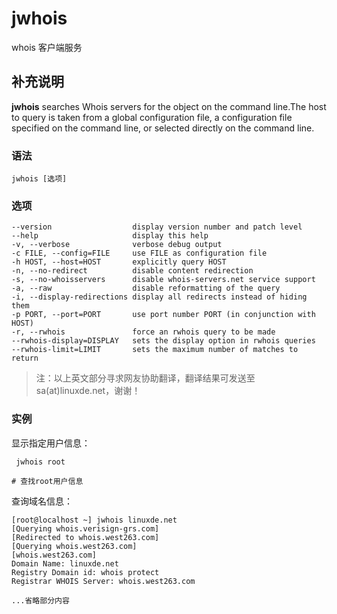 #  jwhois

whois 客户端服务

##  补充说明

**jwhois** searches Whois servers for the object on the command line.The host
to query is taken from a global configuration file, a configuration file
specified on the command line, or selected directly on the command line.

###  语法

    
    
    jwhois [选项]
    

###  选项

    
    
    --version                  display version number and patch level
    --help                     display this help
    -v, --verbose              verbose debug output
    -c FILE, --config=FILE     use FILE as configuration file
    -h HOST, --host=HOST       explicitly query HOST
    -n, --no-redirect          disable content redirection
    -s, --no-whoisservers      disable whois-servers.net service support
    -a, --raw                  disable reformatting of the query
    -i, --display-redirections display all redirects instead of hiding them
    -p PORT, --port=PORT       use port number PORT (in conjunction with HOST)
    -r, --rwhois               force an rwhois query to be made
    --rwhois-display=DISPLAY   sets the display option in rwhois queries
    --rwhois-limit=LIMIT       sets the maximum number of matches to return
    

> 注：以上英文部分寻求网友协助翻译，翻译结果可发送至 sa(at)linuxde.net，谢谢！

###  实例

显示指定用户信息：

    
    
     jwhois root
    
    # 查找root用户信息
    

查询域名信息：

    
    
    [root@localhost ~] jwhois linuxde.net
    [Querying whois.verisign-grs.com]
    [Redirected to whois.west263.com]
    [Querying whois.west263.com]
    [whois.west263.com]
    Domain Name: linuxde.net                   
    Registry Domain id: whois protect
    Registrar WHOIS Server: whois.west263.com
    
    ...省略部分内容
    

